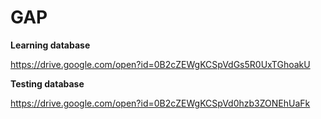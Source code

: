 # GAP

**Learning database**

https://drive.google.com/open?id=0B2cZEWgKCSpVdGs5R0UxTGhoakU

**Testing database**

https://drive.google.com/open?id=0B2cZEWgKCSpVd0hzb3ZONEhUaFk
